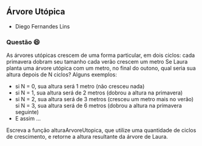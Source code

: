 ## Árvore Utópica

- Diego Fernandes Lins

### Questão 😄

As árvores utópicas crescem de uma forma particular, em dois ciclos: cada primavera dobram seu tamanho cada verão crescem um metro Se Laura planta uma árvore utópica com um metro, no final do outono, qual seria sua altura depois de N ciclos?
Alguns exemplos:
- si N = 0, sua altura será 1 metro (não cresceu nada)
- si N = 1, sua altura será de 2 metros (dobrou a altura na primavera)
- si N = 2, sua altura será de 3 metros (cresceu um metro mais no verão) si N = 3, sua altura será de 6 metros (dobrou a altura na primavera seguinte)
- E assim ...

Escreva a função alturaArvoreUtopica, que utilize uma quantidade de ciclos de crescimento, e retorne a altura resultante da árvore de Laura.
